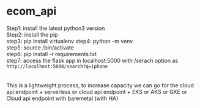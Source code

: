 # ecom_api

Step1: install the latest python3 version <br />
Step2: install the pip <br />
step3: pip install virtualenv
step4: python<version> -m venv <virtual-environment-name> <br />
step5: source <virtual-environment-name>/bin/activate <br /> 
step6: pip install -r requirements.txt <br /> 
step7: access the flask app in localhost:5000 with /serach option as `http://localhost:5000/search?q=iphone` <br /> 
<br />
<br />
This is a lightweight process, to increase capacity we can go for the cloud api endpoint + serverless or cloud api endpoint + EKS or AKS or GKE or Cloud api endpoint with baremetal (with HA) <br />

